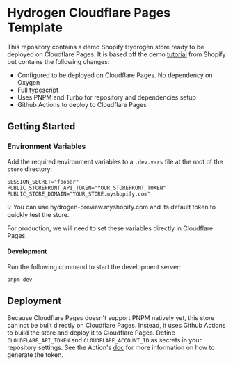 # Hydrogen Cloudflare Pages Template

This repository contains a demo Shopify Hydrogen store ready to be deployed on Cloudflare Pages. It is based off the demo [tutorial](https://shopify.dev/docs/custom-storefronts/hydrogen/building) from Shopify but contains the following changes:
 - Configured to be deployed on Cloudflare Pages. No dependency on Oxygen
 - Full typescript
 - Uses PNPM and Turbo for repository and dependencies setup
 - Github Actions to deploy to Cloudflare Pages
 

## Getting Started

### Environment Variables
Add the required environment variables to a `.dev.vars` file at the root of the `store` directory:

```
SESSION_SECRET="foobar"
PUBLIC_STOREFRONT_API_TOKEN="YOUR_STOREFRONT_TOKEN"
PUBLIC_STORE_DOMAIN="YOUR_STORE.myshopify.com"
```
💡 You can use hydrogen-preview.myshopify.com and its default token to quickly test the store.

For production, we will need to set these variables directly in Cloudflare Pages.

#### Development
Run the following command to start the development server:

```
pnpm dev
```


## Deployment
Because Cloudflare Pages doesn't support PNPM natively yet, this store can not be built directly on Cloudflare Pages. Instead, it uses Github Actions to build the store and deploy it to Cloudflare Pages.
Define `CLOUDFLARE_API_TOKEN` and `CLOUDFLARE_ACCOUNT_ID` as secrets in your repository settings. See the Action's [doc](https://github.com/cloudflare/pages-action) for more information on how to generate the token.

